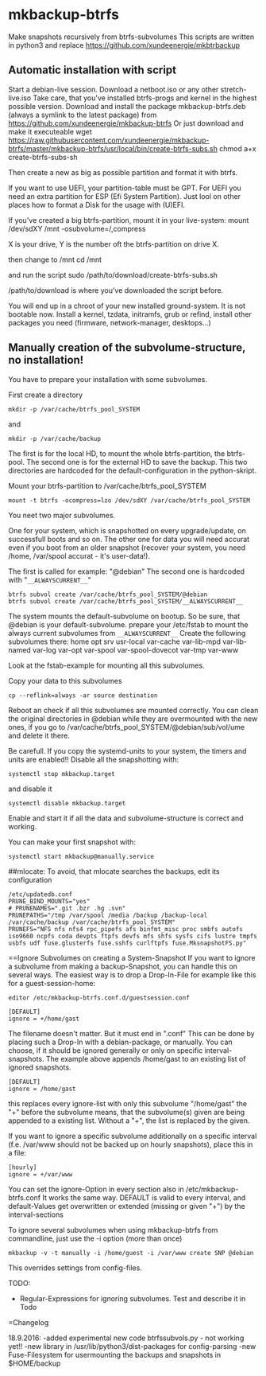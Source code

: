 # mkbackup-btrfs
Make snapshots recursively from btrfs-subvolumes
This scripts are written in python3 and replace https://github.com/xundeenergie/mkbtrbackup


## Automatic installation with script

Start a debian-live session. Download a netboot.iso or any other stretch-live.iso 
Take care, that you've installed btrfs-progs and kernel in the highest possible version.
Download and install the package mkbackup-btrfs.deb (always a symlink to the latest package) from https://github.com/xundeenergie/mkbackup-btrfs
Or just download and make it executeable 
    wget https://raw.githubusercontent.com/xundeenergie/mkbackup-btrfs/master/mkbackup-btrfs/usr/local/bin/create-btrfs-subs.sh
    chmod a+x create-btrfs-subs-sh

Then create a new as big as possible partition and format it with btrfs.

If you want to use UEFI, your partition-table must be GPT. For UEFI you need an extra partition for ESP (Efi System Partition). Just lool on other places how to format a Disk for the usage with (U)EFI.

If you've created a big btrfs-partition, mount it in your live-system:
    mount /dev/sdXY /mnt -osubvolume=/,compress

X is your drive, Y is the number oft the btrfs-partition on drive X.

then change to /mnt
    cd /mnt

and run the script 
    sudo /path/to/download/create-btrfs-subs.sh

/path/to/download is where you've downloaded the script before.

You will end up in a chroot of your new installed ground-system. It is not bootable now.
Install a kernel, tzdata, initramfs, grub or refind, install other packages you need (firmware, network-manager, desktops...)


## Manually creation of the subvolume-structure, no installation!
You have to prepare your installation with some subvolumes.

First create a directory

    mkdir -p /var/cache/btrfs_pool_SYSTEM

and

    mkdir -p /var/cache/backup

The first is for the local HD, to mount the whole btrfs-partition, the btrfs-pool.
The second one is for the external HD to save the backup.
This two directories are hardcoded for the default-configuration in the python-skript.

Mount your btrfs-partition to /var/cache/btrfs_pool_SYSTEM

    mount -t btrfs -ocompress=lzo /dev/sdXY /var/cache/btrfs_pool_SYSTEM

You neet two major subvolumes.

One for your system, which is snapshotted on every upgrade/update, on successfull boots and so on.
The other one for data you will need accurat even if you boot from an older snapshot (recover your system, you need /home, /var/spool accurat - it's user-data!).

The first is called for example: "@debian"
The second one is hardcoded with "`__ALWAYSCURRENT__`"

```
btrfs subvol create /var/cache/btrfs_pool_SYSTEM/@debian
btrfs subvol create /var/cache/btrfs_pool_SYSTEM/__ALWAYSCURRENT__
```

The system mounts the default-subvolume on bootup. So be sure, that @debian is your default-subvolume.
prepare your /etc/fstab to mount the always current subvolumes from `__ALWAYSCURRENT__`
Create the following subvolumes there:
  home
  opt
  srv
  usr-local
  var-cache
  var-lib-mpd
  var-lib-named
  var-log
  var-opt
  var-spool
  var-spool-dovecot
  var-tmp
  var-www

Look at the fstab-example for mounting all this subvolumes.

Copy your data to this subvolumes

    cp --reflink=always -ar source destination

Reboot an check if all this subvolumes are mounted correctly. You can clean the original directories in @debian while they are overmounted with the new ones, if you go to /var/cache/btrfs_pool_SYSTEM/@debian/sub/vol/ume and delete it there. 

Be carefull. If you copy the systemd-units to your system, the timers and units are enabled!! Disable all the snapshotting with:

    systemctl stop mkbackup.target

and disable it

    systemctl disable mkbackup.target


Enable and start it if all the data and subvolume-structure is correct and working. 

You can make your first snapshot with:

    systemctl start mkbackup@manually.service

##mlocate:
To avoid, that mlocate searches the backups, edit its configuration

    /etc/updatedb.conf
    PRUNE_BIND_MOUNTS="yes"
    # PRUNENAMES=".git .bzr .hg .svn"
    PRUNEPATHS="/tmp /var/spool /media /backup /backup-local /var/cache/backup /var/cache/btrfs_pool_SYSTEM"
    PRUNEFS="NFS nfs nfs4 rpc_pipefs afs binfmt_misc proc smbfs autofs iso9660 ncpfs coda devpts ftpfs devfs mfs shfs sysfs cifs lustre tmpfs usbfs udf fuse.glusterfs fuse.sshfs curlftpfs fuse.MksnapshotFS.py"

==Ignore Subvolumes on creating a System-Snapshot
If you want to ignore a subvolume from making a backup-Snapshot, you can handle this on several ways.
The easiest way is to drop a Drop-In-File for example like this for a guest-session-home:

    editor /etc/mkbackup-btrfs.conf.d/guestsession.conf

    [DEFAULT]
    ignore = +/home/gast

The filename doesn't matter. But it must end in ".conf"
This can be done by placing such a Drop-In with a debian-package, or manually. 
You can choose, if it should be ignored generally or only on specific interval-snapshots.
The example above appends /home/gast to an existing list of ignored snapshots. 

    [DEFAULT]
    ignore = /home/gast

this replaces every ignore-list with only this subvolume "/home/gast"
the "+" before the subvolume means, that the subvolume(s) given are being appended to a existing list. Without a "+", the list is replaced by the given.

If you want to ignore a specific subvolume additionally on a specific interval (f.e. /var/www should not be backed up on hourly snapshots), place this in a file:

    [hourly]
    ignore = +/var/www

You can set the ignore-Option in every section also in /etc/mkbackup-btrfs.conf
It works the same way. DEFAULT is valid to every interval, and default-Values get overwritten or extended (missing or given "+") by the interval-sections

To ignore several subvolumes when using mkbackup-btrfs from commandline, just use the -i option (more than once)

    mkbackup -v -t manually -i /home/guest -i /var/www create SNP @debian

This overrides settings from config-files.


TODO:
- Regular-Expressions for ignoring subvolumes. Test and describe it in Todo

=Changelog

18.9.2016: 
	-added experimental new code btrfssubvols.py - not working yet!!
	-new library in /usr/lib/python3/dist-packages for config-parsing
	-new Fuse-Filesystem for usermounting the backups and snapshots in $HOME/backup
	
